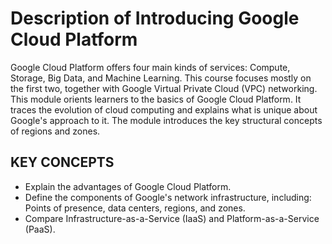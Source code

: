 # Description of Introducing Google Cloud Platform

Google Cloud Platform offers four main kinds of services: Compute, Storage, Big Data, and Machine Learning. This course focuses mostly on the first two, together with Google Virtual Private Cloud (VPC) networking. This module orients learners to the basics of Google Cloud Platform. It traces the evolution of cloud computing and explains what is unique about Google's approach to it. The module introduces the key structural concepts of regions and zones.

## KEY CONCEPTS

* Explain the advantages of Google Cloud Platform.
* Define the components of Google's network infrastructure, including: Points of presence, data centers, regions, and zones.
* Compare Infrastructure-as-a-Service (IaaS) and Platform-as-a-Service (PaaS).




